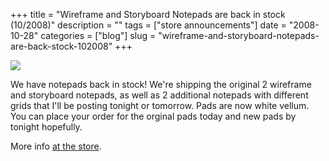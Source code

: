+++
title = "Wireframe and Storyboard Notepads are back in stock (10/2008)"
description = ""
tags = ["store announcements"]
date = "2008-10-28"
categories = ["blog"]
slug = "wireframe-and-storyboard-notepads-are-back-stock-102008"
+++



  <div class="notebook-screenshot"><img src="/media/notebook/notepads-on-shelf.jpg" class="notebook-image" /></div><p>We have notepads back in stock! We're shipping the original 2 wireframe and storyboard notepads, as well as 2 additional notepads with different grids that I'll be posting tonight or tomorrow. Pads are now white vellum. You can place your order for the orginal pads today and new pads by tonight hopefully.</p>
<p>More info <a href="http://shop.konigi.com/?q=store">at the store</a>.</p>
    
  
